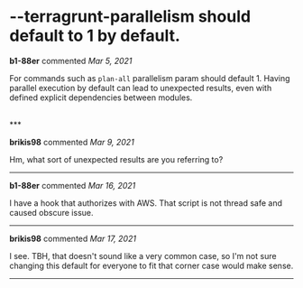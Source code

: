 #  --terragrunt-parallelism should default to 1 by default.

**b1-88er** commented *Mar 5, 2021*

For commands such as `plan-all` parallelism param should default 1.
Having parallel execution by default can lead to unexpected results, even with defined explicit dependencies between modules. 

<br />
***


**brikis98** commented *Mar 9, 2021*

Hm, what sort of unexpected results are you referring to? 
***

**b1-88er** commented *Mar 16, 2021*

I have a hook that authorizes with AWS. That script is not thread safe and caused obscure issue.

***

**brikis98** commented *Mar 17, 2021*

I see. TBH, that doesn't sound like a very common case, so I'm not sure changing this default for everyone to fit that corner case would make sense.
***

